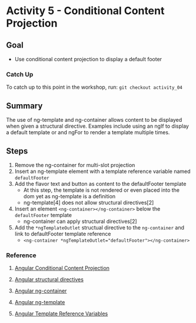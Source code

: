 # Activity 5 - Conditional Content Projection

## Goal
- Use conditional content projection to display a default footer

### Catch Up
To catch up to this point in the workshop, run:
  `git checkout activity_04`

## Summary
The use of ng-template and ng-container allows content to be displayed when given a structural directive. Examples include using an ngIf to display a default template or and ngFor to render a template multiple times.

## Steps
1. Remove the ng-container for multi-slot projection
2. Insert an ng-template element with a template reference variable named  `defaultFooter`
3. Add the flavor text and button as content to the defaultFooter template
    * At this step, the template is not rendered or even placed into the dom yet as ng-template is a definition
    * ng-template[4] does not allow structural directives[2]
4. Insert an element `<ng-container></ng-container>` below the `defaultFooter` template
    * ng-container can apply structural directives[2]
5. Add the `*ngTemplateOutlet` structual directive to the `ng-container` and link to defaultFooter template reference
    * ```<ng-container *ngTemplateOutlet="defaultFooter"></ng-container>```


### Reference
1. [Angular Conditional Content Projection](https://angular.io/guide/content-projection#conditional-content-projection)

2. [Angular structural directives](https://angular.io/guide/built-in-directives#built-in-structural-directives)

3. [Angular ng-container](https://angular.io/api/core/ng-container)

4. [Angular ng-template](https://angular.io/api/core/ng-template)

5. [Angular Template Reference Variables](https://angular.io/guide/template-reference-variables#syntax)
